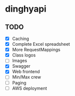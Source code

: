 # dinghyapi

## TODO

- [X] Caching
- [X] Complete Excel spreadsheet
- [X] More RequestMappings
- [X] Class logos
- [ ] Images
- [X] Swagger
- [X] Web frontend
- [ ] Min/Max crew
- [ ] Paging
- [ ] AWS deployment
